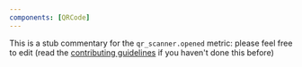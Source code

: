 ```yaml
---
components: [QRCode]
---
```


This is a stub commentary for the `qr_scanner.opened` metric: please feel free to edit (read the
[contributing guidelines](https://github.com/mozilla/glean-annotations/blob/main/CONTRIBUTING.md)
if you haven't done this before)
